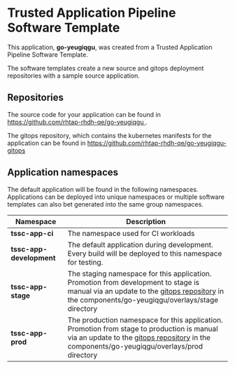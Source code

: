 # Trusted Application Pipeline Software Template

This application, **go-yeugiqgu**, was created from a Trusted Application Pipeline Software Template.

The software templates create a new source and gitops deployment repositories with a sample source application. 

## Repositories

The source code for your application can be found in [https://github.com/rhtap-rhdh-qe/go-yeugiqgu ](https://github.com/rhtap-rhdh-qe/go-yeugiqgu ).
 
The gitops repository, which contains the kubernetes manifests for the application can be found in 
[https://github.com/rhtap-rhdh-qe/go-yeugiqgu-gitops ](https://github.com/rhtap-rhdh-qe/go-yeugiqgu-gitops ) 

## Application namespaces 

The default application will be found in the following namespaces. Applications can be deployed into unique namespaces or multiple software templates can also bet generated into the same group namespaces.  

|  Namespace   |  Description   |  
| -------- | -------- |
| **tssc-app-ci** | The namespace used for CI workloads |
| **tssc-app-development** | The default application during development. Every build will be deployed to this namespace for testing. |
| **tssc-app-stage** | The staging namespace for this application. Promotion from development to stage is manual via an update to the [gitops repository](https://github.com/rhtap-rhdh-qe/go-yeugiqgu-gitops ) in the components/go-yeugiqgu/overlays/stage directory |
| **tssc-app-prod** | The production namespace for this application. Promotion from stage to production is manual via an update to the [gitops repository](https://github.com/rhtap-rhdh-qe/go-yeugiqgu-gitops ) in the components/go-yeugiqgu/overlays/prod directory |